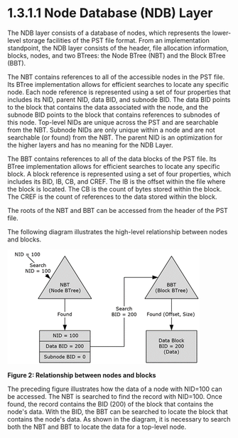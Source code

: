 <html dir="LTR" xmlns:mshelp="http://msdn.microsoft.com/mshelp" xmlns:ddue="http://ddue.schemas.microsoft.com/authoring/2003/5" xmlns:xlink="http://www.w3.org/1999/xlink" xmlns:tool="http://www.microsoft.com/tooltip">
    <head>
        <meta http-equiv="Content-Type" content="text/html; CHARSET=utf-8"></meta>
        <meta name="save" content="history"></meta>
        <title>1.3.1.1 Node Database (NDB) Layer</title>
        <xml>
            <mshelp:toctitle title="1.3.1.1 Node Database (NDB) Layer"></mshelp:toctitle>
            <mshelp:rltitle title="[MS-PST]: Node Database (NDB) Layer"></mshelp:rltitle>
            <mshelp:keyword index="A" term="e4efaad0-1876-446e-9d34-bb921588f924"></mshelp:keyword>
            <mshelp:attr name="DCSext.ContentType" value="open specification"></mshelp:attr>
            <mshelp:attr name="AssetID" value="e4efaad0-1876-446e-9d34-bb921588f924"></mshelp:attr>
            <mshelp:attr name="TopicType" value="kbRef"></mshelp:attr>
            <mshelp:attr name="DCSext.Title" value="[MS-PST]: Node Database (NDB) Layer" />
        </xml>
    </head>
    <body>
        <div id="header">
            <h1 class="heading">1.3.1.1 Node Database (NDB) Layer</h1>
        </div>
        <div id="mainSection">
            <div id="mainBody">
                <div id="allHistory" class="saveHistory"></div>
                <div id="sectionSection0" class="section" name="collapseableSection">
                    

<p>The NDB layer consists of a database of nodes, which
represents the lower-level storage facilities of the PST file format. From an
implementation standpoint, the NDB layer consists of the header, file
allocation information, blocks, nodes, and two BTrees: the Node BTree (NBT) and
the Block BTree (BBT).</p>

<p>The NBT contains references to all of the accessible nodes
in the PST file. Its BTree implementation allows for efficient searches to
locate any specific node. Each node reference is represented using a set of
four properties that includes its NID, parent NID, data BID, and subnode BID.
The data BID points to the block that contains the data associated with the
node, and the subnode BID points to the block that contains references to
subnodes of this node. Top-level NIDs are unique across the PST and are
searchable from the NBT. Subnode NIDs are only unique within a node and are not
searchable (or found) from the NBT. The parent NID is an optimization for the
higher layers and has no meaning for the NDB Layer.</p>

<p>The BBT contains references to all of the data blocks of the
PST file. Its BTree implementation allows for efficient searches to locate any
specific block. A block reference is represented using a set of four
properties, which includes its BID, IB, CB, and CREF. The IB is the offset
within the file where the block is located. The CB is the count of bytes stored
within the block. The CREF is the count of references to the data stored within
the block.</p>

<p>The roots of the NBT and BBT can be accessed from the header
of the PST file.</p>

<p>The following diagram illustrates the high-level
relationship between nodes and blocks.</p>

<p><img id="MS-PST_pict3a20791d-46eb-4767-8394-69dd606ae37a.png" src="MS-PST_files/image002.png" alt="Relationship between nodes and blocks" title="Relationship between nodes and blocks"></p>

<p><b>Figure 2: Relationship between nodes and blocks</b></p>

<p>The preceding figure illustrates how the data of a node with
NID=100 can be accessed. The NBT is searched to find the record with NID=100.
Once found, the record contains the BID (200) of the block that contains the
node's data. With the BID, the BBT can be searched to locate the block that
contains the node's data. As shown in the diagram, it is necessary to search
both the NBT and BBT to locate the data for a top-level node.</p>
                </div>
            </div>
        </div>
    </body>
</html>